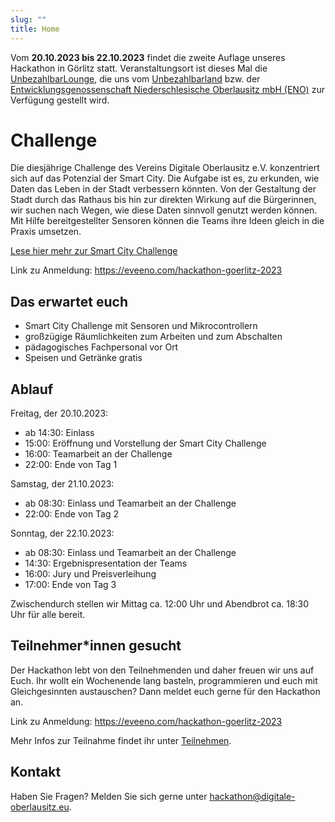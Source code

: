 ```yaml
---
slug: ""
title: Home
---
```


Vom **20.10.2023 bis 22.10.2023** findet die zweite Auflage unseres Hackathon in Görlitz statt. Veranstaltungsort ist
dieses Mal die [UnbezahlbarLounge](https://unbezahlbar.land/unbezahlbarlounge), die uns vom
[Unbezahlbarland](https://unbezahlbar.land/) bzw. der
[Entwicklungsgenossenschaft Niederschlesische Oberlausitz mbH (ENO)](https://wirtschaft-goerlitz.de/) zur Verfügung
gestellt wird.

# Challenge
Die diesjährige Challenge des Vereins Digitale Oberlausitz e.V. konzentriert sich auf das Potenzial der Smart City. Die Aufgabe ist es, zu erkunden, wie Daten das Leben in der Stadt verbessern könnten. Von der Gestaltung der Stadt durch das Rathaus bis hin zur direkten Wirkung auf die Bürgerinnen, wir suchen nach Wegen, wie diese Daten sinnvoll genutzt werden können. Mit Hilfe bereitgestellter Sensoren können die Teams ihre Ideen gleich in die Praxis umsetzen.

[Lese hier mehr zur Smart City Challenge](/challenges)

Link zu Anmeldung: https://eveeno.com/hackathon-goerlitz-2023

## Das erwartet euch

-   Smart City Challenge mit Sensoren und Mikrocontrollern
-   großzügige Räumlichkeiten zum Arbeiten und zum Abschalten
-   pädagogisches Fachpersonal vor Ort
-   Speisen und Getränke gratis

## Ablauf

Freitag, der 20.10.2023:
- ab 14:30: Einlass
- 15:00: Eröffnung und Vorstellung der Smart City Challenge
- 16:00: Teamarbeit an der Challenge
- 22:00: Ende von Tag 1

Samstag, der 21.10.2023:
- ab 08:30: Einlass und Teamarbeit an der Challenge
- 22:00: Ende von Tag 2

Sonntag, der 22.10.2023:
- ab 08:30: Einlass und Teamarbeit an der Challenge
- 14:30: Ergebnispresentation der Teams
- 16:00: Jury und Preisverleihung
- 17:00: Ende von Tag 3

Zwischendurch stellen wir Mittag ca. 12:00 Uhr und Abendbrot ca. 18:30 Uhr für alle bereit.


## Teilnehmer\*innen gesucht

Der Hackathon lebt von den Teilnehmenden und daher freuen wir uns auf Euch. Ihr wollt ein Wochenende lang basteln,
programmieren und euch mit Gleichgesinnten austauschen? Dann meldet euch gerne für den Hackathon an.

Link zu Anmeldung: https://eveeno.com/hackathon-goerlitz-2023

Mehr Infos zur Teilnahme findet ihr unter [Teilnehmen](/participate).

## Kontakt

Haben Sie Fragen? Melden Sie sich gerne unter
[hackathon@digitale-oberlausitz.eu](mailto:hackathon@digitale-oberlausitz.eu).
